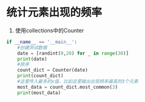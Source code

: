 # 统计元素出现的频率
1. 使用collections中的Counter
```python
if __name__ == '__main__':
    #创建测试数据
    date = [randint(0,20) for _ in range(30)]
    print(date)
    #排序
    count_dict = Counter(date)
    print(count_dict)
    #这里传入最多的x值，比如这里输出出现频率最高的3个元素
    most_data = count_dict.most_common(3)
    print(most_data)
```